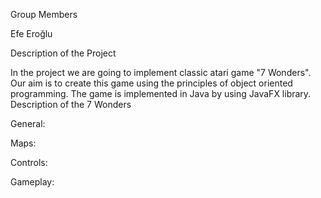

Group Members

Efe Eroğlu

Description of the Project

In the project we are going to implement classic atari game "7 Wonders".
Our aim is to create this game using the principles of object oriented programming.
The game is implemented in Java by using JavaFX library.
Description of the 7 Wonders

General:


Maps:



Controls:


Gameplay:

